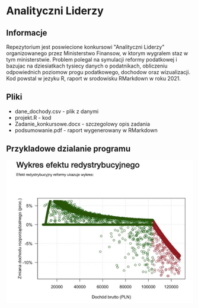 # Analityczni Liderzy

## Informacje
Repezytorium jest poswiecione konkursowi "Analityczni Liderzy" organizowanego przez Ministerstwo Finansow, w ktorym wygralem
staz w tym ministerstwie. Problem polegal na symulacji reformy podatkowej i bazujac na dziesiatkach tysiecy danych o podatnikach,
obliczeniu odpowiednich poziomow progu podatkowego, dochodow oraz wizualizacji.
Kod powstal w jezyku R, raport w srodowisku RMarkdown w roku 2021.

## Pliki
- dane_dochody.csv - plik z danymi
- projekt.R - kod
- Zadanie_konkursowe.docx - szczegolowy opis zadania
- podsumowanie.pdf - raport wygenerowany w RMarkdown

## Przykladowe dzialanie programu
![Zrzut](obraz.jpeg)
